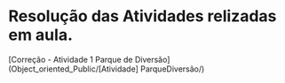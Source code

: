 # Resolução das Atividades relizadas em aula.

[Correção - Atividade 1 Parque de Diversão](Object_oriented_Public/[Atividade] ParqueDiversão/)
